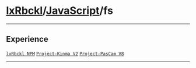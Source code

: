 # [lxRbckl](https://github.com/lxRbckl/lxRbckl/tree/main/README.md)/[JavaScript](https://github.com/lxRbckl/lxRbckl/tree/main/JavaScript)/fs

---

## Experience
[`lxRbckl NPM`](https://github.com/lxRbckl/lxRbckl/blob/NPM/README.md) [`Project-Kinma V2`](https://github.com/lxRbckl/Project-Kinma/blob/V2/README.md) [`Project-PasCam V8`](https://github.com/lxRbckl/Project-PasCam/blob/V8/README.md)

---
